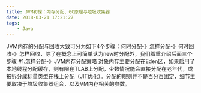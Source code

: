 ```yaml
---
title: JVM初探：内存分配、GC原理与垃圾收集器
date: 2018-03-21 17:21:27
tags:
    - Java
---
```

JVM内存的分配与回收大致可分为如下4个步骤：何时分配-》怎样分配-》何时回收-》怎样回收，除了在概念上可简单认为new时分配外，我们着重介绍后面三个步骤
#1.怎样分配-》JVM内存分配策略
对象内存主要分配在Eden区，如果启用了本地线程分配缓存，则有限在TLAB上分配，少数情况能会直接分配在老年代，或被拆分成标量类型在栈上分配（JIT优化）。分配的规则并不是百分百固定，细节主要取决于垃圾收集器组合，以及VM内存相关的参数。
